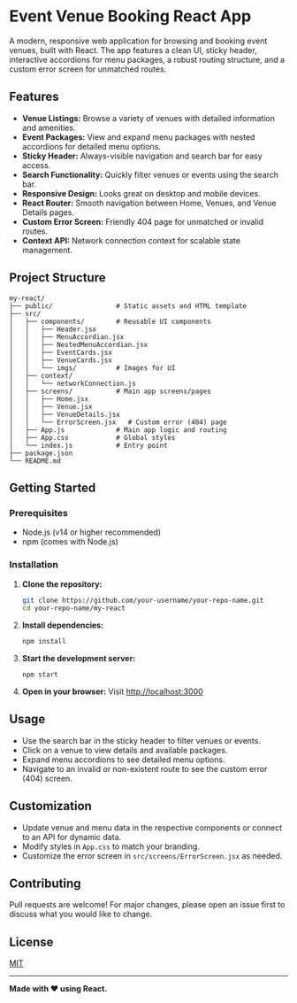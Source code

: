 # Event Venue Booking React App

A modern, responsive web application for browsing and booking event venues, built with React. The app features a clean UI, sticky header, interactive accordions for menu packages, a robust routing structure, and a custom error screen for unmatched routes.

## Features

- **Venue Listings:** Browse a variety of venues with detailed information and amenities.
- **Event Packages:** View and expand menu packages with nested accordions for detailed menu options.
- **Sticky Header:** Always-visible navigation and search bar for easy access.
- **Search Functionality:** Quickly filter venues or events using the search bar.
- **Responsive Design:** Looks great on desktop and mobile devices.
- **React Router:** Smooth navigation between Home, Venues, and Venue Details pages.
- **Custom Error Screen:** Friendly 404 page for unmatched or invalid routes.
- **Context API:** Network connection context for scalable state management.

## Project Structure

```
my-react/
├── public/                # Static assets and HTML template
├── src/
│   ├── components/        # Reusable UI components
│   │   ├── Header.jsx
│   │   ├── MenuAccordian.jsx
│   │   ├── NestedMenuAccordian.jsx
│   │   ├── EventCards.jsx
│   │   ├── VenueCards.jsx
│   │   └── imgs/          # Images for UI
│   ├── context/
│   │   └── networkConnection.js
│   ├── screens/           # Main app screens/pages
│   │   ├── Home.jsx
│   │   ├── Venue.jsx
│   │   ├── VenueDetails.jsx
│   │   └── ErrorScreen.jsx   # Custom error (404) page
│   ├── App.js             # Main app logic and routing
│   ├── App.css            # Global styles
│   └── index.js           # Entry point
├── package.json
└── README.md
```

## Getting Started

### Prerequisites
- Node.js (v14 or higher recommended)
- npm (comes with Node.js)

### Installation
1. **Clone the repository:**
   ```bash
   git clone https://github.com/your-username/your-repo-name.git
   cd your-repo-name/my-react
   ```
2. **Install dependencies:**
   ```bash
   npm install
   ```
3. **Start the development server:**
   ```bash
   npm start
   ```
4. **Open in your browser:**
   Visit [http://localhost:3000](http://localhost:3000)

## Usage
- Use the search bar in the sticky header to filter venues or events.
- Click on a venue to view details and available packages.
- Expand menu accordions to see detailed menu options.
- Navigate to an invalid or non-existent route to see the custom error (404) screen.

## Customization
- Update venue and menu data in the respective components or connect to an API for dynamic data.
- Modify styles in `App.css` to match your branding.
- Customize the error screen in `src/screens/ErrorScreen.jsx` as needed.

## Contributing
Pull requests are welcome! For major changes, please open an issue first to discuss what you would like to change.

## License
[MIT](LICENSE)

---

**Made with ❤️ using React.**
